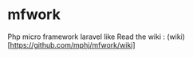 # mfwork
Php micro framework laravel like
Read the wiki : (wiki) [https://github.com/mphj/mfwork/wiki]
